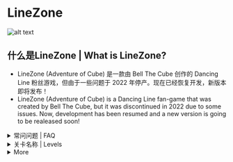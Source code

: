 # LineZone
![alt text](https://github.com/Leq4342/Adventure-of-Cube/blob/main/%5BMd%5D/BannerGitHub.png)
## 什么是LineZone | What is LineZone?
- LineZone (Adventure of Cube) 是一款由 Bell The Cube 创作的 Dancing Line 粉丝游戏，但由于一些问题于 2022 年停产。现在已经恢复开发，新版本即将发布！
- LineZone (Adventure of Cube) is a Dancing Line fan-game that was created by Bell The Cube, but it was discontinued in 2022 due to some issues. Now, development has been resumed and a new version is going to be realeased soon!

<details>
<summary>常问问题 | FAQ</summary>

 ### LZ 有几级？How many levels are in AoC?
- LineZone 目前有 **4** 关卡，但我们计划在未来添加更多关卡。
- There are currently **4** levels in LineZone, but we are planning to add more levels in the future.

 ### 我怎么玩？How do I play?
- 使用鼠标/空格键（如果您在手机上玩，则使用触摸屏）来配合节奏。
- Use your mouse / space bar (or the touch screen if you're playing on a phone) to tap to the rhythm.

 ### 我可以免费下载 LZ 吗？Can I download LZ for free?
- 当然，您可以免费下载. Sure, you can download it for free.

</details>

<details>
<summary>关卡名称 | Levels</summary>

关卡名称 Level Name | 造物主 Creator
---|---
Begin | Leq
Ocean | Leq
Sunset | Leq
The Cold Night | Marios1Gr

</details>

<details>
<summary>More</summary>

## You can view somethings here...
- YouTube: https://www.youtube.com/@AdventureOfCube/featured
- Discord: https://discord.gg/qdmdeqGmde
- Credits (English): https://github.com/Leq4342/Adventure-of-Cube/blob/main/CreditsEn.md
- Credits (Chinese): https://github.com/Leq4342/Adventure-of-Cube/blob/main/CreditsCn.md

</details>
